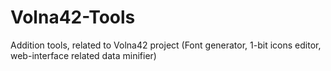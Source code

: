 # Volna42-Tools
Addition tools, related to Volna42 project (Font generator, 1-bit icons editor, web-interface related data minifier)
